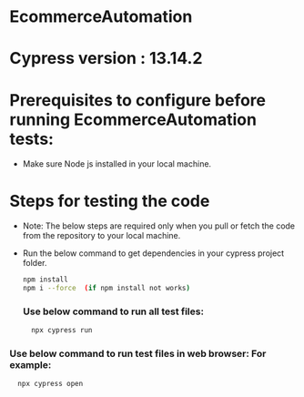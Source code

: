 # EcommerceAutomation
# Cypress version : 13.14.2

# Prerequisites to configure before running EcommerceAutomation tests:

- Make sure Node js installed in your local machine.

# Steps for testing the code

- Note: The below steps are required only when you pull or fetch the code from the repository to your local machine.


- Run the below command to get dependencies in your cypress project folder.

  ```sh
  npm install
  npm i --force  (if npm install not works)
  ```

   ### Use below command to run all test files:

  ```sh
    npx cypress run
  ```

 ### Use below command to run test files in web browser: For example:

  ```sh
    npx cypress open
  ```